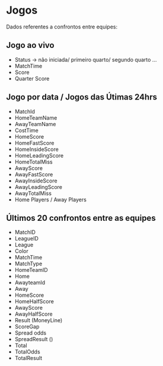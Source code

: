# Jogos

Dados referentes a confrontos entre equipes:

## Jogo ao vivo

- Status -> não iniciada/ primeiro quarto/ segundo quarto ...
- MatchTime
- Score
- Quarter Score

## Jogo por data / Jogos das Útimas 24hrs

- MatchId
- HomeTeamName
- AwayTeamName
- CostTime
- HomeScore
- HomeFastScore
- HomeInsideScore
- HomeLeadingScore
- HomeTotalMiss
- AwayScore
- AwayFastScore
- AwayInsideScore
- AwayLeadingScore
- AwayTotalMiss
- Home Players / Away Players

## Últimos 20 confrontos entre as equipes

- MatchID
- LeagueID
- League
- Color
- MatchTime
- MatchType
- HomeTeamID
- Home
- AwayteamId
- Away
- HomeScore
- HomeHalfScore
- AwayScore
- AwayHalfScore
- Result (MoneyLine)
- ScoreGap
- Spread odds
- SpreadResult ()
- Total
- TotalOdds
- TotalResult

